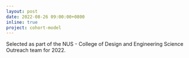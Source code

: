```yaml
---
layout: post
date: 2022-08-26 09:00:00+0800
inline: true
project: cohort-model
---
```


Selected as part of the NUS - College of Design and Engineering Science Outreach team for 2022.

